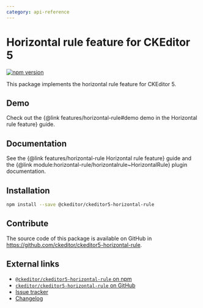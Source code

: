 ```yaml
---
category: api-reference
---
```


# Horizontal rule feature for CKEditor 5

[![npm version](https://badge.fury.io/js/%40ckeditor%2Fckeditor5-horizontal-rule.svg)](https://www.npmjs.com/package/@ckeditor/ckeditor5-horizontal-rule)

This package implements the horizontal rule feature for CKEditor 5.

## Demo

Check out the {@link features/horizontal-rule#demo demo in the Horizontal rule feature} guide.

## Documentation

See the {@link features/horizontal-rule Horizontal rule feature} guide and the {@link module:horizontal-rule/horizontalrule~HorizontalRule} plugin documentation.

## Installation

```bash
npm install --save @ckeditor/ckeditor5-horizontal-rule
```

## Contribute

The source code of this package is available on GitHub in https://github.com/ckeditor/ckeditor5-horizontal-rule.

## External links

* [`@ckeditor/ckeditor5-horizontal-rule` on npm](https://www.npmjs.com/package/@ckeditor/ckeditor5-horizontal-rule)
* [`ckeditor/ckeditor5-horizontal-rule` on GitHub](https://github.com/ckeditor/ckeditor5-horizontal-rule)
* [Issue tracker](https://github.com/ckeditor/ckeditor5/issues)
* [Changelog](https://github.com/ckeditor/ckeditor5-horizontal-rule/blob/master/CHANGELOG.md)
